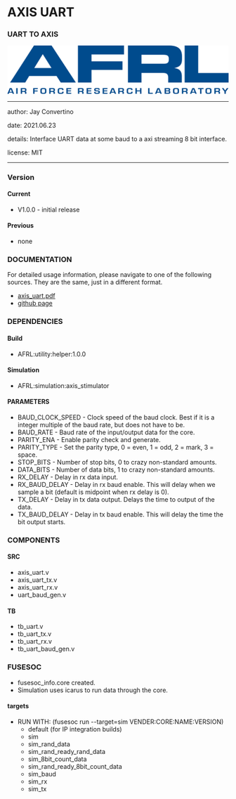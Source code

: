 # AXIS UART
### UART TO AXIS

![image](docs/manual/img/AFRL.png)

---

   author: Jay Convertino   
   
   date: 2021.06.23  
   
   details: Interface UART data at some baud to a axi streaming 8 bit interface.   
   
   license: MIT   
   
---

### Version
#### Current
  - V1.0.0 - initial release

#### Previous
  - none

### DOCUMENTATION
  For detailed usage information, please navigate to one of the following sources. They are the same, just in a different format.

  - [axis_uart.pdf](docs/manual/axis_uart.pdf)
  - [github page](https://johnathan-convertino-afrl.github.io/axis_uart/)

### DEPENDENCIES
#### Build
  - AFRL:utility:helper:1.0.0
  
#### Simulation
  - AFRL:simulation:axis_stimulator

#### PARAMETERS

  * BAUD_CLOCK_SPEED  - Clock speed of the baud clock. Best if it is a integer multiple of the baud rate, but does not have to be.
  * BAUD_RATE         - Baud rate of the input/output data for the core.
  * PARITY_ENA        - Enable parity check and generate.
  * PARITY_TYPE       - Set the parity type, 0 = even, 1 = odd, 2 = mark, 3 = space.
  * STOP_BITS         - Number of stop bits, 0 to crazy non-standard amounts.
  * DATA_BITS         - Number of data bits, 1 to crazy non-standard amounts.
  * RX_DELAY          - Delay in rx data input.
  * RX_BAUD_DELAY     - Delay in rx baud enable. This will delay when we sample a bit (default is midpoint when rx delay is 0).
  * TX_DELAY          - Delay in tx data output. Delays the time to output of the data.
  * TX_BAUD_DELAY     - Delay in tx baud enable. This will delay the time the bit output starts.

### COMPONENTS
#### SRC

* axis_uart.v
* axis_uart_tx.v
* axis_uart_rx.v
* uart_baud_gen.v
  
#### TB

* tb_uart.v
* tb_uart_tx.v
* tb_uart_rx.v
* tb_uart_baud_gen.v
  
### FUSESOC

* fusesoc_info.core created.
* Simulation uses icarus to run data through the core.

#### targets

* RUN WITH: (fusesoc run --target=sim VENDER:CORE:NAME:VERSION)
  - default (for IP integration builds)
  - sim
  - sim_rand_data
  - sim_rand_ready_rand_data
  - sim_8bit_count_data
  - sim_rand_ready_8bit_count_data
  - sim_baud
  - sim_rx
  - sim_tx

